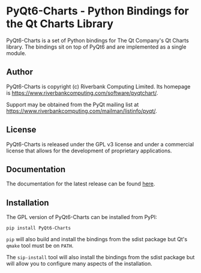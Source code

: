# PyQt6-Charts - Python Bindings for the Qt Charts Library

PyQt6-Charts is a set of Python bindings for The Qt Company's Qt Charts
library.  The bindings sit on top of PyQt6 and are implemented as a single
module.


## Author

PyQt6-Charts is copyright (c) Riverbank Computing Limited.  Its homepage is
https://www.riverbankcomputing.com/software/pyqtchart/.

Support may be obtained from the PyQt mailing list at
https://www.riverbankcomputing.com/mailman/listinfo/pyqt/.


## License

PyQt6-Charts is released under the GPL v3 license and under a commercial
license that allows for the development of proprietary applications.


## Documentation

The documentation for the latest release can be found
[here](https://www.riverbankcomputing.com/static/Docs/PyQt6/).


## Installation

The GPL version of PyQt6-Charts can be installed from PyPI:

    pip install PyQt6-Charts

`pip` will also build and install the bindings from the sdist package but Qt's
`qmake` tool must be on `PATH`.

The `sip-install` tool will also install the bindings from the sdist package
but will allow you to configure many aspects of the installation.
